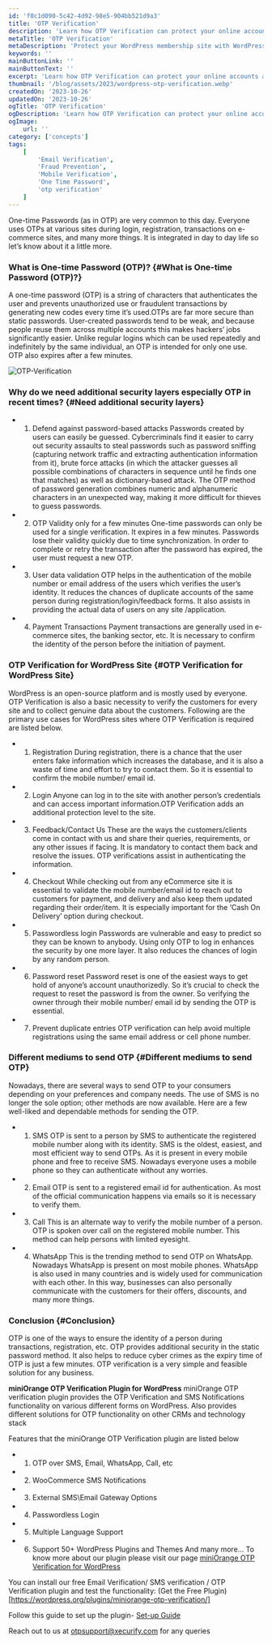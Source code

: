 ```yaml
---
id: 'f0c1d090-5c42-4d92-98e5-904bb521d9a3'
title: 'OTP Verification'
description: 'Learn how OTP Verification can protect your online accounts and transactions from fraud and hacking, Our comprehensive guide explains how it works and why it is essential for your online security!'
metaTitle: 'OTP Verification'
metaDescription: 'Protect your WordPress membership site with WordPress Two-factor Authentication plugin. Choose 2FA for membership today!'
keywords: ''
mainButtonLink: ''
mainButtonText: ''
excerpt: 'Learn how OTP Verification can protect your online accounts and transactions from fraud and hacking, Our comprehensive guide explains how it works and why it is essential for your online security'
thumbnail: '/blog/assets/2023/wordpress-otp-verification.webp'
createdOn: '2023-10-26'
updatedOn: '2023-10-26'
ogTitle: 'OTP Verification'
ogDescription: 'Learn how OTP Verification can protect your online accounts and transactions from fraud and hacking, Our comprehensive guide explains how it works and why it is essential for your online security'
ogImage:
    url: ''
category: ['concepts']
tags:
    [
		'Email Verification',
        'Fraud Prevention',
        'Mobile Verification',
        'One Time Password',
        'otp verification'
    ]
---
```


One-time Passwords (as in OTP) are very common to this day. Everyone uses OTPs at various sites during login, registration, transactions on e-commerce sites, and many more things. It is integrated in day to day life so let’s know about it a little more.

### What is One-time Password (OTP)? {#What is One-time Password (OTP)?}

A one-time password (OTP) is a string of characters that authenticates the user and prevents unauthorized use or fraudulent transactions by generating new codes every time it’s used.OTPs are far more secure than static passwords. User-created passwords tend to be weak, and because people reuse them across multiple accounts this makes hackers’ jobs significantly easier. Unlike regular logins which can be used repeatedly and indefinitely by the same individual, an OTP is intended for only one use. OTP also expires after a few minutes.

![OTP-Verification](https://miro.medium.com/v2/resize:fit:875/1*ti1DiygA5Xz6_iw27KgBYA.jpeg)

### Why do we need additional security layers especially OTP in recent times? {#Need additional security layers}

- 1. Defend against password-based attacks
     Passwords created by users can easily be guessed. Cybercriminals find it easier to carry out security assaults to steal passwords such as password sniffing (capturing network traffic and extracting authentication information from it), brute force attacks (in which the attacker guesses all possible combinations of characters in sequence until he finds one that matches) as well as dictionary-based attack. The OTP method of password generation combines numeric and alphanumeric characters in an unexpected way, making it more difficult for thieves to guess passwords.
     
- 2. OTP Validity only for a few minutes
     One-time passwords can only be used for a single verification. It expires in a few minutes. Passwords lose their validity quickly due to time synchronization. In order to complete or retry the transaction after the password has expired, the user must request a new OTP.

- 3. User data validation 
     OTP helps in the authentication of the mobile number or email address of the users which verifies the user’s identity. It reduces the chances of duplicate accounts of the same person during registration/login/feedback forms. It also assists in providing the actual data of users on any site /application.

- 4. Payment Transactions
    Payment transactions are generally used in e-commerce sites, the banking sector, etc. It is necessary to confirm the identity of the person before the initiation of payment.

### OTP Verification for WordPress Site {#OTP Verification for WordPress Site}

WordPress is an open-source platform and is mostly used by everyone. OTP Verification is also a basic necessity to verify the customers for every site and to collect genuine data about the customers. Following are the primary use cases for WordPress sites where OTP Verification is required are listed below.

- 1. Registration
     During registration, there is a chance that the user enters fake information which increases the database, and it is also a waste of time and effort to try to contact them. So it is essential to confirm the mobile number/ email id.

- 2. Login
     Anyone can log in to the site with another person’s credentials and can access important information.OTP Verification adds an additional protection level to the site.

- 3. Feedback/Contact Us
     These are the ways the customers/clients come in contact with us and share their queries, requirements, or any other issues if facing. It is mandatory to contact them back and resolve the issues. OTP verifications assist in authenticating the information.

- 4. Checkout
     While checking out from any eCommerce site it is essential to validate the mobile number/email id to reach out to customers for payment, and delivery and also keep them updated regarding their order/item. It is especially important for the ‘Cash On Delivery’ option during checkout.

- 5. Passwordless login
     Passwords are vulnerable and easy to predict so they can be known to anybody. Using only OTP to log in enhances the security by one more layer. It also reduces the chances of login by any random person.

- 6. Password reset
     Password reset is one of the easiest ways to get hold of anyone’s account unauthorizedly. So it’s crucial to check the request to reset the password is from the owner. So verifying the owner through their mobile number/ email id by sending the OTP is essential.

- 7. Prevent duplicate entries
     OTP verification can help avoid multiple registrations using the same email address or cell phone number.

### Different mediums to send OTP {#Different mediums to send OTP}

Nowadays, there are several ways to send OTP to your consumers depending on your preferences and company needs. The use of SMS is no longer the sole option; other methods are now available. Here are a few well-liked and dependable methods for sending the OTP.

- 1. SMS
     OTP is sent to a person by SMS to authenticate the registered mobile number along with its identity. SMS is the oldest, easiest, and most efficient way to send OTPs. As it is present in every mobile phone and free to receive SMS. Nowadays everyone uses a mobile phone so they can authenticate without any worries.

- 2. Email
     OTP is sent to a registered email id for authentication. As most of the official communication happens via emails so it is necessary to verify them.
     
- 3. Call
     This is an alternate way to verify the mobile number of a person. OTP is spoken over call on the registered mobile number. This method can help persons with limited eyesight. 

- 4. WhatsApp
     This is the trending method to send OTP on WhatsApp. Nowadays WhatsApp is present on most mobile phones. WhatsApp is also used in many countries and is widely used for communication with each other. In this way, businesses can also personally communicate with the customers for their offers, discounts, and many more things.

### Conclusion {#Conclusion}

OTP is one of the ways to ensure the identity of a person during transactions, registration, etc. OTP provides additional security in the static password method. It also helps to reduce cyber crimes as the expiry time of OTP is just a few minutes. OTP verification is a very simple and feasible solution for any business.

**miniOrange OTP Verification Plugin for WordPress**
miniOrange OTP verification plugin provides the OTP Verification and SMS Notifications functionality on various different forms on WordPress. Also provides different solutions for OTP functionality on other CRMs and technology stack

Features that the miniOrange OTP Verification plugin are listed below
- 1. OTP over SMS, Email, WhatsApp, Call, etc
- 2. WooCommerce SMS Notifications
- 3. External SMS\Email Gateway Options
- 4. Passwordless Login
- 5. Multiple Language Support
- 6. Support 50+ WordPress Plugins and Themes
And many more…
To know more about our plugin please visit our page [miniOrange OTP Verification for WordPress](https://plugins.miniorange.com/wordpress-otp-verification)

You can install our free Email Verification/ SMS verification / OTP Verification plugin and test the functionality: (Get the Free Plugin)[https://wordpress.org/plugins/miniorange-otp-verification/]

Follow this guide to set up the plugin- [Set-up Guide](https://plugins.miniorange.com/step-by-step-guide-for-wordpress-otp-verification)

Reach out to us at otpsupport@xecurify.com for any queries